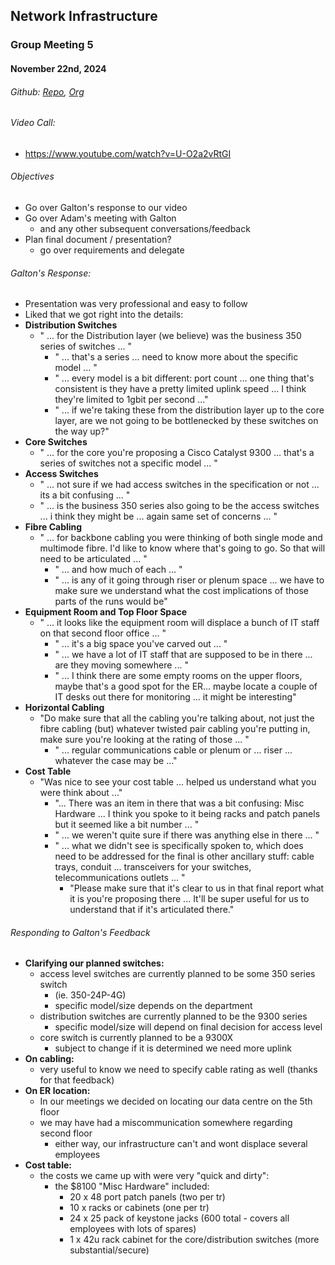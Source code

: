 ## Network Infrastructure
### Group Meeting 5
#### November 22nd, 2024
###### Github: [Repo](https://github.com/eludin/G12-Network-Infrastructure), [Org](https://github.com/G12-Network-Infrastructure-2024)

###### Video Call:
- https://www.youtube.com/watch?v=U-O2a2vRtGI

###### Objectives
- Go over Galton's response to our video
- Go over Adam's meeting with Galton
	- and any other subsequent conversations/feedback
- Plan final document / presentation?
	- go over requirements and delegate

###### Galton's Response:
- Presentation was very professional and easy to follow
- Liked that we got right into the details:
- **Distribution Switches**
	- " ... for the Distribution layer (we believe) was the business 350 series of switches ... "
		- " ... that's a series ... need to know more about the specific model ... "
		- " ... every model is a bit different: port count ... one thing that's consistent is they have a pretty limited uplink speed ... I think they're limited to 1gbit per second ..."
		- " ... if we're taking these from the distribution layer up to the core layer, are we not going to be bottlenecked by these switches on the way up?"
- **Core Switches**
	- " ... for the core you're proposing a Cisco Catalyst 9300 ... that's a series of switches not a specific model ... "
- **Access Switches**
	- " ... not sure if we had access switches in the specification or not ... its a bit confusing ... "
	- " ... is the business 350 series also going to be the access switches ... i think they might be ... again same set of concerns ... "
- **Fibre Cabling**
	- " ... for backbone cabling you were thinking of both single mode and multimode fibre. I'd like to know where that's going to go. So that will need to be articulated ... "
		- " ... and how much of each ... "
		- " ... is any of it going through riser or plenum space ... we have to make sure we understand what the cost implications of those parts of the runs would be"
- **Equipment Room and Top Floor Space**
	- " ... it looks like the equipment room will displace a bunch of IT staff on that second floor office ... "
		- " ... it's a big space you've carved out ... "
		- " ... we have a lot of IT staff that are supposed to be in there ... are they moving somewhere ... "
		- " ... I think there are some empty rooms on the upper floors, maybe that's a good spot for the ER... maybe locate a couple of IT desks out there for monitoring ... it might be interesting"
- **Horizontal Cabling**
	- "Do make sure that all the cabling you're talking about, not just the fibre cabling (but) whatever twisted pair cabling you're putting in, make sure you're looking at the rating of those ... "
		- " ... regular communications cable or plenum or ... riser ... whatever the case may be ..."
- **Cost Table**
	- "Was nice to see your cost table ... helped us understand what you were think about ..."
		- "... There was an item in there that was a bit confusing: Misc Hardware ... I think you spoke to it being racks and patch panels but it seemed like a bit number ... "
		- " ... we weren't quite sure if there was anything else in there ... "
		- " ... what we didn't see is specifically spoken to, which does need to be addressed for the final is other ancillary stuff: cable trays, conduit ... transceivers for your switches, telecommunications outlets ... "
			- "Please make sure that it's clear to us in that final report what it is you're proposing there ... It'll be super useful for us to understand that if it's articulated there."

###### Responding to Galton's Feedback
- **Clarifying our planned switches:**
	- access level switches are currently planned to be some 350 series switch
		- (ie. 350-24P-4G)
		- specific model/size depends on the department
	- distribution switches are currently planned to be the 9300 series
		- specific model/size will depend on final decision for access level
	- core switch is currently planned to be a 9300X
		- subject to change if it is determined we need more uplink
- **On cabling:**
	- very useful to know we need to specify cable rating as well (thanks for that feedback)
- **On ER location:**
	- In our meetings we decided on locating our data centre on the 5th floor
	- we may have had a miscommunication somewhere regarding second floor
		- either way, our infrastructure can't and wont displace several employees
- **Cost table:**
	- the costs we came up with were very "quick and dirty":
		- the $8100 "Misc Hardware" included:
			- 20 x 48 port patch panels (two per tr)
			- 10 x racks or cabinets (one per tr)
			- 24 x 25 pack of keystone jacks (600 total - covers all employees with lots of spares)
			- 1 x 42u rack cabinet for the core/distribution switches (more substantial/secure)